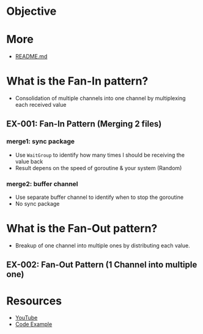 # Objective

# More
- [README.md](code/012/README.md)

# What is the Fan-In pattern?
- Consolidation of multiple channels into one channel by multiplexing each received value



## EX-001: Fan-In Pattern (Merging 2 files)
### merge1: sync package
- Use <code>WaitGroup</code> to identify how many times I should be receiving the value back
- Result depens on the speed of goroutine & your system (Random)
### merge2: buffer channel
- Use separate buffer channel to identify when to stop the goroutine
- No sync package

# What is the Fan-Out pattern?
- Breakup of one channel into multiple ones by distributing each value.

## EX-002: Fan-Out Pattern (1 Channel into multiple one)



# Resources
- [YouTube](https://www.youtube.com/watch?v=x6vBvgKGvxU&list=PL7yAAGMOat_F7bOImcjx4ZnCtfyNEqzCy&index=9)
- [Code Example](https://github.com/MarioCarrion/videos/tree/3107ff408e0db59b5e9ae07412460375aeb8786a/2021/08/19)